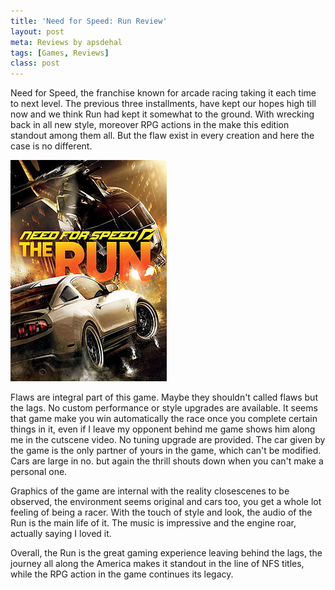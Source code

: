 ```yaml
---
title: 'Need for Speed: Run Review'
layout: post
meta: Reviews by apsdehal
tags: [Games, Reviews] 
class: post
---
```


Need for Speed, the franchise known for arcade racing taking it each time to next level. The previous three installments, have kept our hopes high till now and we think Run had kept it somewhat to the ground. With wrecking back in all new style, moreover RPG actions in the make this edition standout among them all. But the flaw exist in every creation and here the case is no different.

![NFS Run Cover](/assets/img/posts/NFSRunCover.jpg)

Flaws are integral part of this game. Maybe they shouldn't called flaws but the lags. No custom performance or style upgrades are available. It seems that game make you win automatically the race once you complete certain things in it, even if I leave my opponent behind me game shows him along me in the cutscene video. No tuning upgrade are provided. The car given by the game is the only partner of yours in the game, which can't be modified. Cars are large in no. but again the thrill shouts down when you can't make a personal one.

Graphics of the game are internal with the reality closescenes to be observed, the environment seems original and cars too, you get a whole lot feeling of being a racer. With the touch of style and look, the audio of the Run is the main life of it. The music is impressive and the engine roar, actually saying I loved it. 

Overall, the Run is the great gaming experience leaving behind the lags, the journey all along the America makes it standout in the line of NFS titles, while the RPG action in the game continues its legacy.